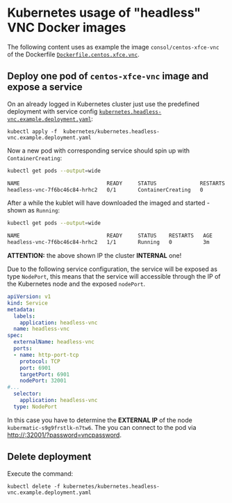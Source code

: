 # Kubernetes usage of "headless" VNC Docker images

The following content uses as example the image `consol/centos-xfce-vnc` of the Dockerfile [`Dockerfile.centos.xfce.vnc`](../Dockerfile.centos.xfce.vnc).

## Deploy one pod of `centos-xfce-vnc` image and expose a service
 
On an already logged in Kubernetes cluster just use the predefined deployment with service config [`kubernetes.headless-vnc.example.deployment.yaml`](kubernetes.headless-vnc.example.deployment.yaml): 

    kubectl apply -f  kubernetes/kubernetes.headless-vnc.example.deployment.yaml
    
Now a new pod with corresponding service should spin up with `ContainerCreating`:

```bash
kubectl get pods --output=wide

NAME                            READY     STATUS              RESTARTS   AGE       IP        NODE
headless-vnc-7f6bc46c84-hrhc2   0/1       ContainerCreating   0          28s       <none>    kubermatic-s9g9frstlk-n7tw6
```    

After a while the kublet will have downloaded the imaged and started - shown as `Running`:

```bash
kubectl get pods --output=wide

NAME                            READY     STATUS    RESTARTS   AGE       IP           NODE
headless-vnc-7f6bc46c84-hrhc2   1/1       Running   0          3m        172.25.2.3   kubermatic-s9g9frstlk-n7tw6
```
**ATTENTION:** the above shown IP the cluster **INTERNAL** one!

Due to the following service configuration, the service will be exposed as type `NodePort`, this means that the service will accessible through the IP of the Kubernetes node and the exposed `nodePort`.

```yaml
apiVersion: v1
kind: Service
metadata:
  labels:
    application: headless-vnc
  name: headless-vnc
spec:
  externalName: headless-vnc
  ports:
  - name: http-port-tcp
    protocol: TCP
    port: 6901
    targetPort: 6901
    nodePort: 32001
#...
  selector:
    application: headless-vnc
  type: NodePort

```
In this case you have to determine the **EXTERNAL IP** of the node `kubermatic-s9g9frstlk-n7tw6`. The you can connect to the pod via [http://<ip-of-node>:32001/?password=vncpassword](http://<ip-of-node>:32001/?password=vncpassword).

## Delete deployment

Execute the command:

    kubectl delete -f kubernetes/kubernetes.headless-vnc.example.deployment.yaml
